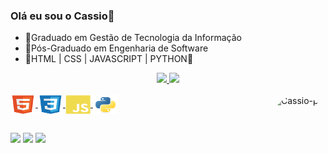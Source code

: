 ### Olá eu sou o Cassio👋

- 📌Graduado em Gestão de Tecnologia da Informação
- 📌Pós-Graduado em Engenharia de Software
- 📌HTML | CSS | JAVASCRIPT | PYTHON🐍
 
 <div align="center">
  <a href="https://github.com/CassioCirino">
  <img height="179em" src="https://github-readme-stats.vercel.app/api?username=CassioCirino&show_icons=true&theme=white&include_all_commits=true&count_private=true"/>
  <img height="179em" src="https://github-readme-stats.vercel.app/api/top-langs/?username=cassiocirino&layout=compact&langs_count=7&theme=white"/>
</div>
  
<div style="display: inline_block"><br>
   <img align="center" alt="Cassio-HTML" height="30" width="40" src="https://raw.githubusercontent.com/devicons/devicon/master/icons/html5/html5-original.svg"> 
  <img align="center" alt="Cassio-CSS" height="30" width="40" src="https://raw.githubusercontent.com/devicons/devicon/master/icons/css3/css3-original.svg">
  
  <img align="center" alt="Cassio-Js" height="30" width="40" src="https://raw.githubusercontent.com/devicons/devicon/master/icons/javascript/javascript-plain.svg">
  
  <!-- <img align="center" alt="Cassio-Ts" height="30" width="40" src="https://raw.githubusercontent.com/devicons/devicon/master/icons/typescript/typescript-plain.svg">
  <img align="center" alt="Cassio-React" height="30" width="40" src="https://raw.githubusercontent.com/devicons/devicon/master/icons/react/react-original.svg"> !-->


  <img align="center" alt="Cassio-Python" height="30" width="40" src="https://raw.githubusercontent.com/devicons/devicon/master/icons/python/python-original.svg">
  <!--<img align="center" alt="cassio -Csharp" height="30" width="40" src="https://raw.githubusercontent.com/devicons/devicon/master/icons/csharp/csharp-original.svg">!-->
  <img align="right" alt="Cassio-pic" height="150" style="border-radius:50px;" src="https://media.giphy.com/media/QHE5gWI0QjqF2/giphy.gif?width=676&height=676">
</div>
  
  ##
 
<div> 
  
  <a href="https://instagram.com/cr_cirino" target="_blank"><img src="https://img.shields.io/badge/-Instagram-%23E4405F?style=for-the-badge&logo=instagram&logoColor=white" target="_blank"></a>
  <a href = "mailto:cassio.cirino@gmail.com"><img src="https://img.shields.io/badge/-Gmail-%23333?style=for-the-badge&logo=gmail&logoColor=white" target="_blank"></a>
  <a href="https://www.linkedin.com/in/cassiocirino/" target="_blank"><img src="https://img.shields.io/badge/-LinkedIn-%230077B5?style=for-the-badge&logo=linkedin&logoColor=white" target="_blank"></a> 
 
   
</div>
